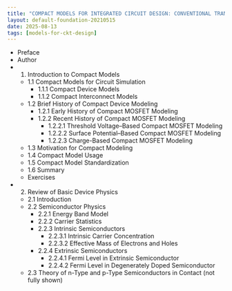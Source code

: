 ```yaml
---
title: "COMPACT MODELS FOR INTEGRATED CIRCUIT DESIGN: CONVENTIONAL TRANSISTORS AND BEYOND"
layout: default-foundation-20210515
date: 2025-08-13
tags: [models-for-ckt-design]
---
```


- Preface  
- Author  
- 1. Introduction to Compact Models  
  - 1.1 Compact Models for Circuit Simulation  
    - 1.1.1 Compact Device Models  
    - 1.1.2 Compact Interconnect Models  
  - 1.2 Brief History of Compact Device Modeling  
    - 1.2.1 Early History of Compact MOSFET Modeling  
    - 1.2.2 Recent History of Compact MOSFET Modeling  
      - 1.2.2.1 Threshold Voltage–Based Compact MOSFET Modeling  
      - 1.2.2.2 Surface Potential–Based Compact MOSFET Modeling  
      - 1.2.2.3 Charge-Based Compact MOSFET Modeling  
  - 1.3 Motivation for Compact Modeling  
  - 1.4 Compact Model Usage  
  - 1.5 Compact Model Standardization  
  - 1.6 Summary  
  - Exercises  
- 2. Review of Basic Device Physics  
  - 2.1 Introduction  
  - 2.2 Semiconductor Physics  
    - 2.2.1 Energy Band Model  
    - 2.2.2 Carrier Statistics  
    - 2.2.3 Intrinsic Semiconductors  
      - 2.2.3.1 Intrinsic Carrier Concentration  
      - 2.2.3.2 Effective Mass of Electrons and Holes  
    - 2.2.4 Extrinsic Semiconductors  
      - 2.2.4.1 Fermi Level in Extrinsic Semiconductor  
      - 2.2.4.2 Fermi Level in Degenerately Doped Semiconductor  
  - 2.3 Theory of n-Type and p-Type Semiconductors in Contact (not fully shown)
